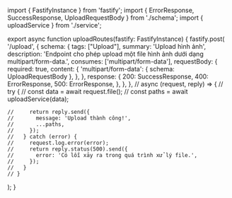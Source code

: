 import { FastifyInstance } from 'fastify';
import { ErrorResponse, SuccessResponse, UploadRequestBody } from './schema';
import { uploadService } from './service';

export async function uploadRoutes(fastify: FastifyInstance) {
  fastify.post(
    '/upload',
    {
      schema: {
        tags: ["Upload"],
        summary: 'Upload hình ảnh',
        description: 'Endpoint cho phép upload một file hình ảnh dưới dạng multipart/form-data.',
        consumes: ['multipart/form-data'],
        requestBody: {
          required: true,
          content: {
            'multipart/form-data': { schema: UploadRequestBody },
          },
        },
        response: {
          200: SuccessResponse,
          400: ErrorResponse,
          500: ErrorResponse,
        },
      },
    },
    // async (request, reply) => {
    //   try {
    //     const data = await request.file();
    //     const paths = await uploadService(data);

    //     return reply.send({
    //       message: 'Upload thành công!',
    //       ...paths,
    //     });
    //   } catch (error) {
    //     request.log.error(error);
    //     return reply.status(500).send({
    //       error: 'Có lỗi xảy ra trong quá trình xử lý file.',
    //     });
    //   }
    // }
  );
}
